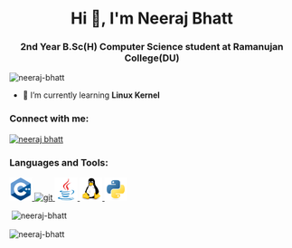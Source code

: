 <h1 align="center">Hi 👋, I'm Neeraj Bhatt</h1>
<h3 align="center">2nd Year B.Sc(H) Computer Science student at Ramanujan College(DU)</h3>

<p align="left"> <img src="https://komarev.com/ghpvc/?username=neeraj-bhatt&label=Profile%20views&color=0e75b6&style=flat" alt="neeraj-bhatt" /> </p>

- 🌱 I’m currently learning **Linux Kernel**

<h3 align="left">Connect with me:</h3>
<p align="left">
<a href="https://linkedin.com/in/neeraj-bhatt-b31aa024a" target="blank"><img align="center" src="https://raw.githubusercontent.com/rahuldkjain/github-profile-readme-generator/master/src/images/icons/Social/linked-in-alt.svg" alt="neeraj bhatt" height="30" width="40" /></a>
</p>

<h3 align="left">Languages and Tools:</h3>
<p align="left"> <a href="https://www.w3schools.com/cpp/" target="_blank" rel="noreferrer"> <img src="https://raw.githubusercontent.com/devicons/devicon/master/icons/cplusplus/cplusplus-original.svg" alt="cplusplus" width="40" height="40"/> </a> <a href="https://git-scm.com/" target="_blank" rel="noreferrer"> <img src="https://www.vectorlogo.zone/logos/git-scm/git-scm-icon.svg" alt="git" width="40" height="40"/> </a> <a href="https://www.java.com" target="_blank" rel="noreferrer"> <img src="https://raw.githubusercontent.com/devicons/devicon/master/icons/java/java-original.svg" alt="java" width="40" height="40"/> </a> <a href="https://www.linux.org/" target="_blank" rel="noreferrer"> <img src="https://raw.githubusercontent.com/devicons/devicon/master/icons/linux/linux-original.svg" alt="linux" width="40" height="40"/> </a> <a href="https://www.python.org" target="_blank" rel="noreferrer"> <img src="https://raw.githubusercontent.com/devicons/devicon/master/icons/python/python-original.svg" alt="python" width="40" height="40"/> </a> </p>

<p>&nbsp;<img align="center" src="https://github-readme-stats.vercel.app/api?username=neeraj-bhatt&show_icons=true&locale=en" alt="neeraj-bhatt" /></p>

<p><img align="center" src="https://github-readme-streak-stats.herokuapp.com/?user=neeraj-bhatt&" alt="neeraj-bhatt" /></p>

